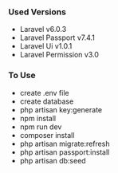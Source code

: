 ### Used Versions
- Laravel v6.0.3
- Laravel Passport v7.4.1
- Laravel Ui v1.0.1
- Laravel Permission v3.0

### To Use
- create .env file
- create database
- php artisan key:generate
- npm install
- npm run dev
- composer install
- php artisan migrate:refresh
- php artisan passport:install
- php artisan db:seed
